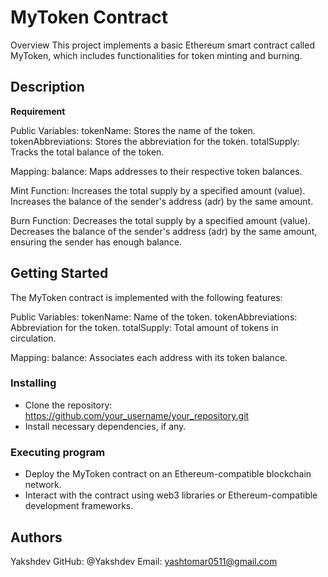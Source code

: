 # MyToken Contract

Overview
This project implements a basic Ethereum smart contract called MyToken, which includes functionalities for token minting and burning.

## Description

**Requirement**

Public Variables:
tokenName: Stores the name of the token.
tokenAbbreviations: Stores the abbreviation for the token.
totalSupply: Tracks the total balance of the token.

Mapping:
balance: Maps addresses to their respective token balances.

Mint Function:
Increases the total supply by a specified amount (value).
Increases the balance of the sender's address (adr) by the same amount.

Burn Function:
Decreases the total supply by a specified amount (value).
Decreases the balance of the sender's address (adr) by the same amount, ensuring the sender has enough balance.

## Getting Started
The MyToken contract is implemented with the following features:

Public Variables:
tokenName: Name of the token.
tokenAbbreviations: Abbreviation for the token.
totalSupply: Total amount of tokens in circulation.

Mapping:
balance: Associates each address with its token balance.

### Installing

* Clone the repository:
https://github.com/your_username/your_repository.git
* Install necessary dependencies, if any.

### Executing program

* Deploy the MyToken contract on an Ethereum-compatible blockchain network.
* Interact with the contract using web3 libraries or Ethereum-compatible development frameworks.

## Authors
Yakshdev
GitHub: @Yakshdev
Email: yashtomar0511@gmail.com